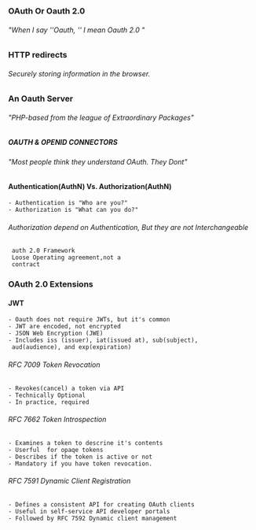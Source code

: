 ### OAuth Or Oauth 2.0

###### "When I say ''Oauth, '' I mean Oauth 2.0 "

### HTTP redirects
###### Securely storing information in the browser.

### An Oauth Server
###### "PHP-based from the league of Extraordinary Packages"

##### OAUTH & OPENID CONNECTORS
###### "Most people think they understand OAuth. They Dont"

#### Authentication(AuthN) Vs. Authorization(AuthN)

    - Authentication is "Who are you?"
    - Authorization is "What can you do?"

###### Authorization depend on Authentication, But they are not Interchangeable
     auth 2.0 Framework
     Loose Operating agreement,not a
     contract

### OAuth 2.0 Extensions
#### JWT
    - Oauth does not require JWTs, but it's common
    - JWT are encoded, not encrypted
    - JSON Web Encryption (JWE)
    - Includes iss (issuer), iat(issued at), sub(subject),
     aud(audience), and exp(expiration)

###### RFC 7009 Token Revocation
    - Revokes(cancel) a token via API
    - Technically Optional
    - In practice, required

###### RFC 7662 Token Introspection
    - Examines a token to descrine it's contents
    - Userful  for opaqe tokens
    - Describes if the token is active or not
    - Mandatory if you have token revocation.

###### RFC 7591 Dynamic Client Registration
    - Defines a consistent API for creating OAuth clients
    - Useful in self-service API developer portals
    - Followed by RFC 7592 Dynamic client management